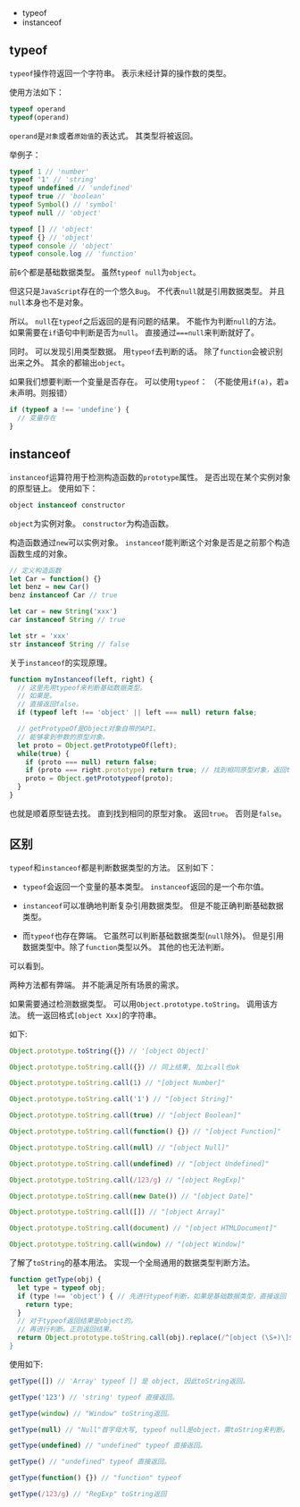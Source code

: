 - typeof
- instanceof

## typeof

`typeof`操作符返回一个字符串。
表示未经计算的操作数的类型。

使用方法如下：
```js
typeof operand
typeof(operand)
```
`operand`是`对象`或者`原始值`的表达式。
其类型将被返回。

举例子：
```js
typeof 1 // 'number'
typeof '1' // 'string'
typeof undefined // 'undefined'
typeof true // 'boolean'
typeof Symbol() // 'symbol'
typeof null // 'object'

typeof [] // 'object'
typeof {} // 'object'
typeof console // 'object'
typeof console.log // 'function'
```
前`6`个都是基础数据类型。
虽然`typeof null`为`object`。

但这只是`JavaScript`存在的一个悠久`Bug`。
不代表`null`就是引用数据类型。
并且`null`本身也不是对象。

所以。
`null`在`typeof`之后返回的是有问题的结果。
不能作为判断`null`的方法。
如果需要在`if`语句中判断是否为`null`。
直接通过`===null`来判断就好了。

同时。
可以发现引用类型数据。
用`typeof`去判断的话。
除了`function`会被识别出来之外。
其余的都输出`object`。

如果我们想要判断一个变量是否存在。
可以使用`typeof`：
（不能使用`if(a)`，若`a`未声明。则报错）
```js
if (typeof a !== 'undefine') {
  // 变量存在
}
```
## instanceof

`instanceof`运算符用于检测构造函数的`prototype`属性。
是否出现在某个实例对象的原型链上。
使用如下：
```js
object instanceof constructor
```
`object`为实例对象。
`constructor`为构造函数。

构造函数通过`new`可以实例对象。
`instanceof`能判断这个对象是否是之前那个构造函数生成的对象。
```js
// 定义构造函数
let Car = function() {}
let benz = new Car()
benz instanceof Car // true

let car = new String('xxx')
car instanceof String // true

let str = 'xxx'
str instanceof String // false
```
关于`instanceof`的实现原理。
```js
function myInstanceof(left, right) {
  // 这里先用typeof来判断基础数据类型。
  // 如果是。
  // 直接返回false。
  if (typeof left !== 'object' || left === null) return false;

  // getProtypeOf是Object对象自带的API。
  // 能够拿到参数的原型对象。
  let proto = Object.getPrototypeOf(left);
  while(true) {
    if (proto === null) return false;
    if (proto === right.prototype) return true; // 找到相同原型对象，返回true
    proto = Object.getPrototypeof(proto);
  }
}
```
也就是顺着原型链去找。
直到找到相同的原型对象。
返回`true`。
否则是`false`。

## 区别

`typeof`和`instanceof`都是判断数据类型的方法。
区别如下：

- `typeof`会返回一个变量的基本类型。
`instanceof`返回的是一个布尔值。

- `instanceof`可以准确地判断复杂引用数据类型。
但是不能正确判断基础数据类型。

- 而`typeof`也存在弊端。
它虽然可以判断基础数据类型(`null`除外)。
但是引用数据类型中。除了`function`类型以外。
其他的也无法判断。

可以看到。

两种方法都有弊端。
并不能满足所有场景的需求。

如果需要通过检测数据类型。
可以用`Object.prototype.toString`。
调用该方法。
统一返回格式`[object Xxx]`的字符串。

如下:
```js
Object.prototype.toString({}) // '[object Object]'

Object.prototype.toString.call({}) // 同上结果, 加上call也ok

Object.prototype.toString.call(1) // "[object Number]"

Object.prototype.toString.call('1') // "[object String]"

Object.prototype.toString.call(true) // "[object Boolean]"

Object.prototype.toString.call(function() {}) // "[object Function]"

Object.prototype.toString.call(null) // "[object Null]"

Object.prototype.toString.call(undefined) // "[object Undefined]"

Object.prototype.toString.call(/123/g) // "[object RegExp]"

Object.prototype.toString.call(new Date()) // "[object Date]"

Object.prototype.toString.call([]) // "[object Array]"

Object.prototype.toString.call(document) // "[object HTMLDocument]"

Object.prototype.toString.call(window) // "[object Window]"
```

了解了`toString`的基本用法。
实现一个全局通用的数据类型判断方法。

```js
function getType(obj) {
  let type = typeof obj;
  if (type !== 'object') { // 先进行typeof判断，如果是基础数据类型，直接返回
    return type;
  }
  // 对于typeof返回结果是object的。
  // 再进行判断。正则返回结果。
  return Object.prototype.toString.call(obj).replace(/^[object (\S+)\]$/, '$1');
}
```
使用如下:
```js
getType([]) // 'Array' typeof [] 是 object, 因此toString返回。

getType('123') // 'string' typeof 直接返回。

getType(window) // "Window" toString返回。

getType(null) // "Null"首字母大写, typeof null是object，需toString来判断。

getType(undefined) // "undefined" typeof 直接返回。

getType() // "undefined" typeof 直接返回。

getType(function() {}) // "function" typeof

getType(/123/g) // "RegExp" toString返回
```

